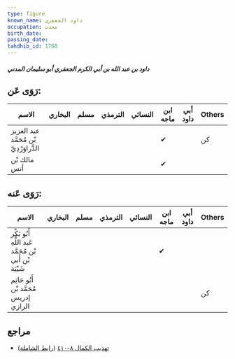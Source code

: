 ```yaml
---
type: figure
known_name: داود الجعفري
occupation: محدث
birth_date:
passing_date:
tahdhib_id: 1768
---
```

##### داود بن عبد الله بن أبي الكرم الجعفري أبو سليمان المدني

## رَوَى عَن:
| الاسم                                   | البخاري | مسلم | الترمذي | النسائي | ابن ماجه | أبي داود | Others |
| --------------------------------------- | ------- | ---- | ------- | ------- | -------- | -------- | ------ |
| عبد العزيز بْن مُحَمَّد الدَّراوَرْدِيّ |         |      |         |         | ✔        |          | كن     |
| مالك بْن أنس                            |         |      |         |         | ✔        |          |        |
## رَوَى عَنه:
| الاسم                                                  | البخاري | مسلم | الترمذي | النسائي | ابن ماجه | أبي داود | Others |
| ------------------------------------------------------ | ------- | ---- | ------- | ------- | -------- | -------- | ------ |
| أَبُو بَكْر عَبد اللَّهِ بْن مُحَمَّد بْن أَبي شَيْبَة |         |      |         |         | ✔        |          |        |
| أَبُو حَاتِم مُحَمَّد بْن إدريس الرازي                 |         |      |         |         |          |          | كن     |
## مراجع
- [تهذيب الكمال ٨-٤١٠](obsidian://open?vault=Tahdhib-al-Kamal&file=Figures/١٧٦٨-داود%20بن%20عبد%20الله%20بن%20أبي%20الكرم%20الجعفري%20أبو%20سليمان%20المدني) ([رابط الشاملة](https://shamela.ws/book/3722/4121))